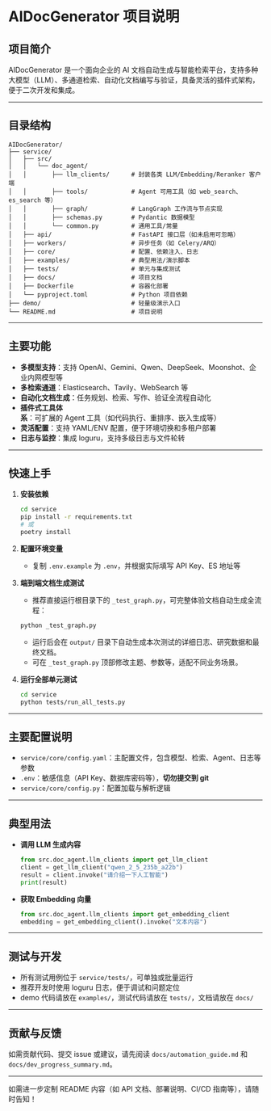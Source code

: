 # AIDocGenerator 项目说明

## 项目简介

AIDocGenerator 是一个面向企业的 AI 文档自动生成与智能检索平台，支持多种大模型（LLM）、多通道检索、自动化文档编写与验证，具备灵活的插件式架构，便于二次开发和集成。

---

## 目录结构

```plaintext
AIDocGenerator/
├── service/
│   ├── src/
│   │   └── doc_agent/
│   │       ├── llm_clients/      # 封装各类 LLM/Embedding/Reranker 客户端
│   │       ├── tools/            # Agent 可用工具（如 web_search、es_search 等）
│   │       ├── graph/            # LangGraph 工作流与节点实现
│   │       ├── schemas.py        # Pydantic 数据模型
│   │       └── common.py         # 通用工具/常量
│   ├── api/                      # FastAPI 接口层（如未启用可忽略）
│   ├── workers/                  # 异步任务（如 Celery/ARQ）
│   ├── core/                     # 配置、依赖注入、日志
│   ├── examples/                 # 典型用法/演示脚本
│   ├── tests/                    # 单元与集成测试
│   ├── docs/                     # 项目文档
│   ├── Dockerfile                # 容器化部署
│   └── pyproject.toml            # Python 项目依赖
├── demo/                         # 轻量级演示入口
└── README.md                     # 项目说明
```

---

## 主要功能

- **多模型支持**：支持 OpenAI、Gemini、Qwen、DeepSeek、Moonshot、企业内网模型等
- **多检索通道**：Elasticsearch、Tavily、WebSearch 等
- **自动化文档生成**：任务规划、检索、写作、验证全流程自动化
- **插件式工具体系**：可扩展的 Agent 工具（如代码执行、重排序、嵌入生成等）
- **灵活配置**：支持 YAML/ENV 配置，便于环境切换和多租户部署
- **日志与监控**：集成 loguru，支持多级日志与文件轮转

---

## 快速上手

1. **安装依赖**
   ```bash
   cd service
   pip install -r requirements.txt
   # 或
   poetry install
   ```

2. **配置环境变量**
   - 复制 `.env.example` 为 `.env`，并根据实际填写 API Key、ES 地址等

3. **端到端文档生成测试**
   - 推荐直接运行根目录下的 `_test_graph.py`，可完整体验文档自动生成全流程：
   ```bash
   python _test_graph.py
   ```
   - 运行后会在 `output/` 目录下自动生成本次测试的详细日志、研究数据和最终文档。
   - 可在 `_test_graph.py` 顶部修改主题、参数等，适配不同业务场景。

4. **运行全部单元测试**
   ```bash
   cd service
   python tests/run_all_tests.py
   ```

---

## 主要配置说明

- `service/core/config.yaml`：主配置文件，包含模型、检索、Agent、日志等参数
- `.env`：敏感信息（API Key、数据库密码等），**切勿提交到 git**
- `service/core/config.py`：配置加载与解析逻辑

---

## 典型用法

- **调用 LLM 生成内容**
  ```python
  from src.doc_agent.llm_clients import get_llm_client
  client = get_llm_client("qwen_2_5_235b_a22b")
  result = client.invoke("请介绍一下人工智能")
  print(result)
  ```

- **获取 Embedding 向量**
  ```python
  from src.doc_agent.llm_clients import get_embedding_client
  embedding = get_embedding_client().invoke("文本内容")
  ```

---

## 测试与开发

- 所有测试用例位于 `service/tests/`，可单独或批量运行
- 推荐开发时使用 loguru 日志，便于调试和问题定位
- demo 代码请放在 `examples/`，测试代码请放在 `tests/`，文档请放在 `docs/`

---

## 贡献与反馈

如需贡献代码、提交 issue 或建议，请先阅读 `docs/automation_guide.md` 和 `docs/dev_progress_summary.md`。

---

如需进一步定制 README 内容（如 API 文档、部署说明、CI/CD 指南等），请随时告知！